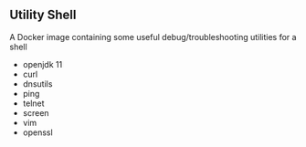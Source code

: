 Utility Shell
-------------

A Docker image containing some useful debug/troubleshooting utilities for a shell
- openjdk 11
- curl
- dnsutils 
- ping
- telnet
- screen
- vim
- openssl